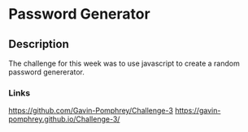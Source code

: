 # Password Generator

## Description
The challenge for this week was to use javascript to create a random password genererator.

### Links
https://github.com/Gavin-Pomphrey/Challenge-3
https://gavin-pomphrey.github.io/Challenge-3/
